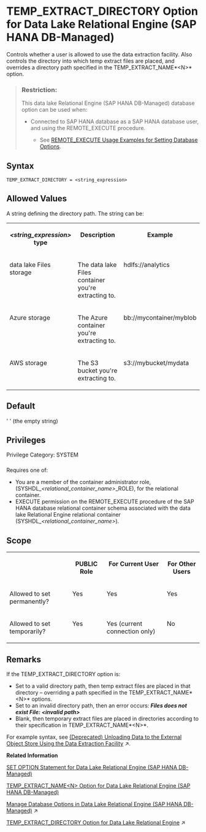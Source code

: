 <!-- loiob9f214cdab094fc885a1900d77570fff -->

# TEMP\_EXTRACT\_DIRECTORY Option for Data Lake Relational Engine \(SAP HANA DB-Managed\)

Controls whether a user is allowed to use the data extraction facility. Also controls the directory into which temp extract files are placed, and overrides a directory path specified in the TEMP\_EXTRACT\_NAME*<N\>* option.



> ### Restriction:  
> This data lake Relational Engine \(SAP HANA DB-Managed\) database option can be used when:
> 
> -   Connected to SAP HANA database as a SAP HANA database user, and using the REMOTE\_EXECUTE procedure.
> 
>     -   See [REMOTE\_EXECUTE Usage Examples for Setting Database Options](remote-execute-usage-examples-for-setting-database-options-0023bea.md).



<a name="loiob9f214cdab094fc885a1900d77570fff__section_z4p_lwh_mrb"/>

## Syntax

```
TEMP_EXTRACT_DIRECTORY = <string_expression>
```



<a name="loiob9f214cdab094fc885a1900d77570fff__section_nvl_mwh_mrb"/>

## Allowed Values

A string defining the directory path. The string can be:


<table>
<tr>
<th valign="top">

*<string\_expression\>* type



</th>
<th valign="top">

Description



</th>
<th valign="top">

Example



</th>
</tr>
<tr>
<td valign="top">

data lake Files storage



</td>
<td valign="top">

The data lake Files container you're extracting to.



</td>
<td valign="top">

hdlfs://analytics



</td>
</tr>
<tr>
<td valign="top">

Azure storage



</td>
<td valign="top">

The Azure container you're extracting to.



</td>
<td valign="top">

bb://mycontainer/myblob



</td>
</tr>
<tr>
<td valign="top">

AWS storage



</td>
<td valign="top">

The S3 bucket you're extracting to.



</td>
<td valign="top">

s3://mybucket/mydata



</td>
</tr>
</table>



<a name="loiob9f214cdab094fc885a1900d77570fff__section_k22_nwh_mrb"/>

## Default

' ' \(the empty string\)



<a name="loiob9f214cdab094fc885a1900d77570fff__section_dt4_f5c_dxb"/>

## Privileges

Privilege Category: SYSTEM



### 

Requires one of:

-   You are a member of the container administrator role, \(SYSHDL\_*<relational\_container\_name\>*\_ROLE\), for the relational container.
-   EXECUTE permission on the REMOTE\_EXECUTE procedure of the SAP HANA database relational container schema associated with the data lake Relational Engine relational container \(SYSHDL\_*<relational\_container\_name\>*\).



<a name="loiob9f214cdab094fc885a1900d77570fff__section_c2c_qwh_mrb"/>

## Scope


<table>
<tr>
<th valign="top">

 



</th>
<th valign="top">

PUBLIC Role



</th>
<th valign="top">

For Current User



</th>
<th valign="top">

For Other Users



</th>
</tr>
<tr>
<td valign="top">

Allowed to set permanently?



</td>
<td valign="top">

Yes



</td>
<td valign="top">

Yes



</td>
<td valign="top">

Yes



</td>
</tr>
<tr>
<td valign="top">

Allowed to set temporarily?



</td>
<td valign="top">

Yes



</td>
<td valign="top">

Yes \(current connection only\)



</td>
<td valign="top">

No



</td>
</tr>
</table>



<a name="loiob9f214cdab094fc885a1900d77570fff__section_urk_qwh_mrb"/>

## Remarks

If the TEMP\_EXTRACT\_DIRECTORY option is:

-   Set to a valid directory path, then temp extract files are placed in that directory – overriding a path specified in the TEMP\_EXTRACT\_NAME*<N\>* options.
-   Set to an invalid directory path, then an error occurs: ***Files does not exist File: *<invalid path\>****
-   Blank, then temporary extract files are placed in directories according to their specification in TEMP\_EXTRACT\_NAME*<N\>*.

For example syntax, see [(Deprecated) Unloading Data to the External Object Store Using the Data Extraction Facility](https://help.sap.com/viewer/a8942f1c84f2101594aad09c82c80aea/2023_1_QRC/en-US/a732a39184f21015979f85151aea1b30.html "The data extraction facility is a group of database options that unload data to the external object store.") :arrow_upper_right:.

**Related Information**  


[SET OPTION Statement for Data Lake Relational Engine \(SAP HANA DB-Managed\)](../030-sql-statements/set-option-statement-for-data-lake-relational-engine-sap-hana-db-managed-84a37a4.md "Changes options that affect the behavior of the database and its compatibility with Transact-SQL. Setting the value of an option can change the behavior for all users or an individual user, in either a temporary or permanent scope.")

[TEMP\_EXTRACT\_NAME<N\> Option for Data Lake Relational Engine \(SAP HANA DB-Managed\)](temp-extract-name-n-option-for-data-lake-relational-engine-sap-hana-db-managed-1f0b3e1.md "Specifies the data lake Filescontainer object file name, or theAzure block blob name, or the Amazon S3 bucket object name you’re extracting to. You must specify the name when extracting data from data lake Relational Engine to cloud storage.")

[Manage Database Options in Data Lake Relational Engine (SAP HANA DB-Managed)](https://help.sap.com/viewer/9220e7fec0fe4503b5c5a6e21d584e63/2023_1_QRC/en-US/964f12eb2961478b8205f5bfd8ee2ec6.html "Data lake Relational Engine database options are configurable settings that change the way the data lake Relational Engine database behaves or performs.") :arrow_upper_right:

[TEMP_EXTRACT_DIRECTORY Option for Data Lake Relational Engine](https://help.sap.com/viewer/19b3964099384f178ad08f2d348232a9/2023_1_QRC/en-US/a65cd33584f210159126844d7b32b6a8.html "Controls whether a user is allowed to use the data extraction facility. Also controls the directory into which temp extract files are placed, and overrides a directory path specified in the TEMP_EXTRACT_NAMEN option.") :arrow_upper_right:


